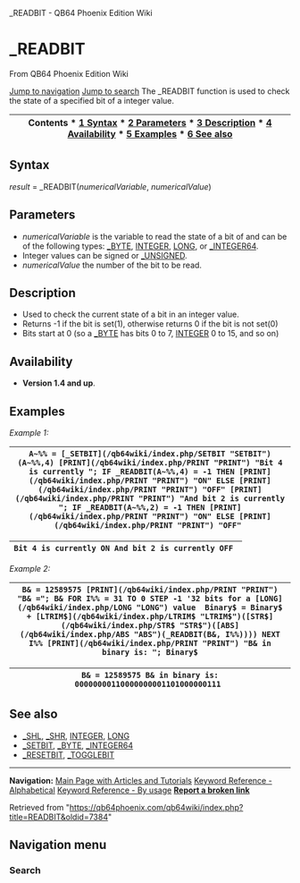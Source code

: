 


\_READBIT - QB64 Phoenix Edition Wiki








# \_READBIT



From QB64 Phoenix Edition Wiki



[Jump to navigation](#mw-head)
[Jump to search](#searchInput)
The \_READBIT function is used to check the state of a specified bit of a integer value.


  






| Contents * [1 Syntax](#Syntax) * [2 Parameters](#Parameters) * [3 Description](#Description) * [4 Availability](#Availability) * [5 Examples](#Examples) * [6 See also](#See_also) |
| --- |


## Syntax


*result* = \_READBIT(*numericalVariable*, *numericalValue*)
  




## Parameters


* *numericalVariable* is the variable to read the state of a bit of and can be of the following types: [\_BYTE](/qb64wiki/index.php/BYTE "BYTE"), [INTEGER](/qb64wiki/index.php/INTEGER "INTEGER"), [LONG](/qb64wiki/index.php/LONG "LONG"), or [\_INTEGER64](/qb64wiki/index.php/INTEGER64 "INTEGER64").
* Integer values can be signed or [\_UNSIGNED](/qb64wiki/index.php/UNSIGNED "UNSIGNED").
* *numericalValue* the number of the bit to be read.


  




## Description


* Used to check the current state of a bit in an integer value.
* Returns -1 if the bit is set(1), otherwise returns 0 if the bit is not set(0)
* Bits start at 0 (so a [\_BYTE](/qb64wiki/index.php/BYTE "BYTE") has bits 0 to 7, [INTEGER](/qb64wiki/index.php/INTEGER "INTEGER") 0 to 15, and so on)


  




## Availability


* **Version 1.4 and up**.


  




## Examples


*Example 1:*





| ``` A~%% = [_SETBIT](/qb64wiki/index.php/SETBIT "SETBIT")(A~%%,4) [PRINT](/qb64wiki/index.php/PRINT "PRINT") "Bit 4 is currently "; IF _READBIT(A~%%,4) = -1 THEN [PRINT](/qb64wiki/index.php/PRINT "PRINT") "ON" ELSE [PRINT](/qb64wiki/index.php/PRINT "PRINT") "OFF" [PRINT](/qb64wiki/index.php/PRINT "PRINT") "And bit 2 is currently "; IF _READBIT(A~%%,2) = -1 THEN [PRINT](/qb64wiki/index.php/PRINT "PRINT") "ON" ELSE [PRINT](/qb64wiki/index.php/PRINT "PRINT") "OFF"  ``` |
| --- |




| ``` Bit 4 is currently ON And bit 2 is currently OFF  ``` |
| --- |


*Example 2:*





| ``` B& = 12589575 [PRINT](/qb64wiki/index.php/PRINT "PRINT") "B& ="; B& FOR I%% = 31 TO 0 STEP -1 '32 bits for a [LONG](/qb64wiki/index.php/LONG "LONG") value  Binary$ = Binary$ + [LTRIM$](/qb64wiki/index.php/LTRIM$ "LTRIM$")([STR$](/qb64wiki/index.php/STR$ "STR$")([ABS](/qb64wiki/index.php/ABS "ABS")(_READBIT(B&, I%%)))) NEXT I%% [PRINT](/qb64wiki/index.php/PRINT "PRINT") "B& in binary is: "; Binary$ ``` |
| --- |




| ``` B& = 12589575 B& in binary is: 00000000110000000001101000000111  ``` |
| --- |


  




## See also


* [\_SHL](/qb64wiki/index.php/SHL "SHL"), [\_SHR](/qb64wiki/index.php/SHR "SHR"), [INTEGER](/qb64wiki/index.php/INTEGER "INTEGER"), [LONG](/qb64wiki/index.php/LONG "LONG")
* [\_SETBIT](/qb64wiki/index.php/SETBIT "SETBIT"), [\_BYTE](/qb64wiki/index.php/BYTE "BYTE"), [\_INTEGER64](/qb64wiki/index.php/INTEGER64 "INTEGER64")
* [\_RESETBIT](/qb64wiki/index.php/RESETBIT "RESETBIT"), [\_TOGGLEBIT](/qb64wiki/index.php/TOGGLEBIT "TOGGLEBIT")


  






---


**Navigation:**
[Main Page with Articles and Tutorials](/qb64wiki/index.php/Main_Page "Main Page")
[Keyword Reference - Alphabetical](/qb64wiki/index.php/Keyword_Reference_-_Alphabetical "Keyword Reference - Alphabetical")
[Keyword Reference - By usage](/qb64wiki/index.php/Keyword_Reference_-_By_usage "Keyword Reference - By usage")
**[Report a broken link](https://qb64phoenix.com/forum/showthread.php?tid=2800)**  





Retrieved from "<https://qb64phoenix.com/qb64wiki/index.php?title=READBIT&oldid=7384>"




## Navigation menu








### Search





















